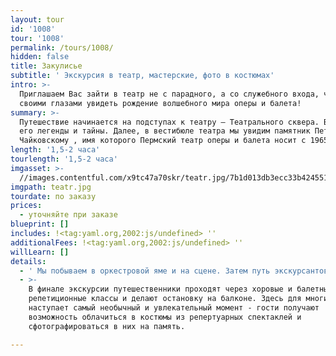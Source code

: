 ```yaml
---
layout: tour
id: '1008'
tour: '1008'
permalink: /tours/1008/
hidden: false
title: Закулисье
subtitle: ' Экскурсия в театр, мастерские, фото в костюмах'
intro: >-
  Приглашаем Вас зайти в театр не с парадного, а со служебного входа, чтобы
  своими глазами увидеть рождение волшебного мира оперы и балета!
summary: >-
  Путешествие начинается на подступах к театру – Театрального сквера. Вы узнаете
  его легенды и тайны. Далее, в вестибюле театра мы увидим памятник Петру Ильичу
  Чайковскому , имя которого Пермский театр оперы и балета носит с 1965 года.
length: '1,5-2 часа'
tourlength: '1,5-2 часа'
imgasset: >-
  //images.contentful.com/x9tc47a70skr/teatr.jpg/7b1d013db3ecc33b4245515e85ff7840/teatr.jpg
imgpath: teatr.jpg
tourdate: по заказу
prices:
  - уточняйте при заказе
blueprint: []
includes: !<tag:yaml.org,2002:js/undefined> ''
additionalFees: !<tag:yaml.org,2002:js/undefined> ''
willLearn: []
details:
  - ' Мы побываем в оркестровой яме и на сцене. Затем путь экскурсантов лежит через цеха; в гримёрном артисты меняют обличья и примеряют новые парики; в обувном на свет появляются новые пуанты; в швейном создаются знаменитые белые пачки балерин. По ходу путешествия экскурсоводы рассказывают о главных событиях в истории старейшего театра на Урале. И, конечно, вспоминают интересные случаи из театральной жизни , например, как легендарный авиатор Чкалов во время спектакля спас певицу, когда на голове у неё внезапно вспыхнул парик или почему «потерялся» один театральный сезон.'
  - >-
    В финале экскурсии путешественники проходят через хоровые и балетные
    репетиционные классы и делают остановку на балконе. Здесь для многих
    наступает самый необычный и увлекательный момент - гости получают
    возможность облачиться в костюмы из репертуарных спектаклей и
    сфотографироваться в них на память. 

---
```

